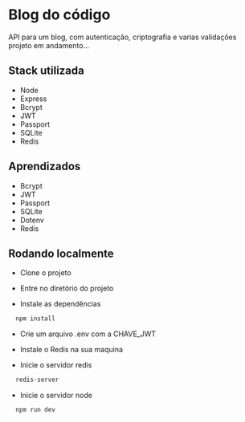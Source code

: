 # Blog do código

API para um blog, com autenticação, criptografia e varias validações projeto em andamento...

## Stack utilizada

- Node
- Express
- Bcrypt
- JWT
- Passport
- SQLite
- Redis

## Aprendizados

- Bcrypt
- JWT
- Passport
- SQLite
- Dotenv
- Redis

## Rodando localmente

- Clone o projeto

- Entre no diretório do projeto

- Instale as dependências

```bash
  npm install
```

- Crie um arquivo .env com a CHAVE_JWT

- Instale o Redis na sua maquina

- Inicie o servidor redis

```bash
  redis-server
```
- Inicie o servidor node

```bash
  npm run dev
```
